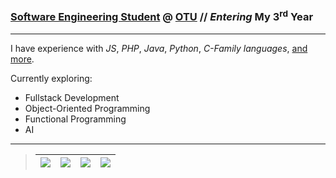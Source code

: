 ### [Software Engineering Student](https://ontariotechu.ca/programs/undergraduate/engineering/software-engineering/index.php) @ [OTU](https://ontariotechu.ca/) // *Entering* My 3<sup>rd</sup> Year

---

I have experience with *JS*, *PHP*, *Java*, *Python*, *C-Family languages*, [and more](Skills.md).

Currently exploring:

- Fullstack Development
- Object-Oriented Programming
- Functional Programming
- AI

---

>|<a href="Skills.md"><img src="https://img.shields.io/badge/-Skills-%23008C00?style=plastic"></a>|<a href="https://www.linkedin.com/in/nt-se"><img src="https://img.shields.io/badge/-LinkedIn-%23007BB7?style=plastic&labelColor=white&logo=linkedin&logoColor=black"></a>|<a href="https://stackoverflow.com/users/21800271/not-12?tab=profile"><img src="https://img.shields.io/badge/-StackOverflow-%23F4802C?style=plastic&labelColor=white&logo=stackoverflow&logoColor=black"></a>|<a href="https://noto-21.github.io/oopspie/"><img src="https://img.shields.io/badge/-Oopspie.com :)-%23800080?style=plastic"></a>
>|:---:|:---:|:---:|:---:|
